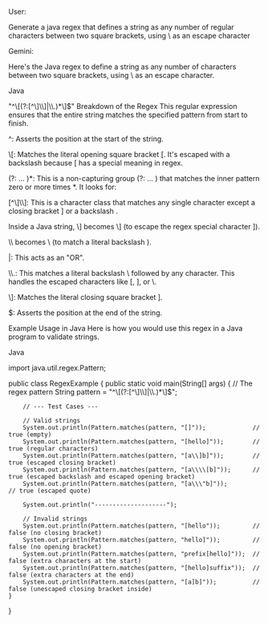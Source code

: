 User:

Generate a java regex that defines a string as any number of regular characters between two square brackets, using \ as an escape character

Gemini:

Here's the Java regex to define a string as any number of characters between two square brackets, using \ as an escape character.

Java

"^\\[(?:[^\\]\\\\]|\\\\.)*\\]$"
Breakdown of the Regex
This regular expression ensures that the entire string matches the specified pattern from start to finish.

^: Asserts the position at the start of the string.

\\[: Matches the literal opening square bracket [. It's escaped with a backslash because [ has a special meaning in regex.

(?: ... )*: This is a non-capturing group (?: ... ) that matches the inner pattern zero or more times *. It looks for:

[^\\]\\\\]: This is a character class that matches any single character except a closing bracket ] or a backslash \.

Inside a Java string, \\] becomes \\] (to escape the regex special character ]).

\\\\ becomes \\ (to match a literal backslash \).

|: This acts as an "OR".

\\\\.: This matches a literal backslash \ followed by any character. This handles the escaped characters like \[, \], or \\.

\\]: Matches the literal closing square bracket ].

$: Asserts the position at the end of the string.

Example Usage in Java
Here is how you would use this regex in a Java program to validate strings.

Java

import java.util.regex.Pattern;

public class RegexExample {
    public static void main(String[] args) {
        // The regex pattern
        String pattern = "^\\[(?:[^\\]\\\\]|\\\\.)*\\]$";

        // --- Test Cases ---

        // Valid strings
        System.out.println(Pattern.matches(pattern, "[]"));             // true (empty)
        System.out.println(Pattern.matches(pattern, "[hello]"));        // true (regular characters)
        System.out.println(Pattern.matches(pattern, "[a\\]b]"));        // true (escaped closing bracket)
        System.out.println(Pattern.matches(pattern, "[a\\\\[b]"));      // true (escaped backslash and escaped opening bracket)
        System.out.println(Pattern.matches(pattern, "[a\\\"b]"));        // true (escaped quote)

        System.out.println("--------------------");

        // Invalid strings
        System.out.println(Pattern.matches(pattern, "[hello"));         // false (no closing bracket)
        System.out.println(Pattern.matches(pattern, "hello]"));         // false (no opening bracket)
        System.out.println(Pattern.matches(pattern, "prefix[hello]"));  // false (extra characters at the start)
        System.out.println(Pattern.matches(pattern, "[hello]suffix"));  // false (extra characters at the end)
        System.out.println(Pattern.matches(pattern, "[a]b]"));          // false (unescaped closing bracket inside)
    }
}
